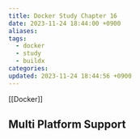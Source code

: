 ```yaml
---
title: Docker Study Chapter 16
date: 2023-11-24 18:44:00 +0900
aliases: 
tags:
  - docker
  - study
  - buildx
categories: 
updated: 2023-11-24 18:44:56 +0900
---
```


[[Docker]]

## Multi Platform Support

